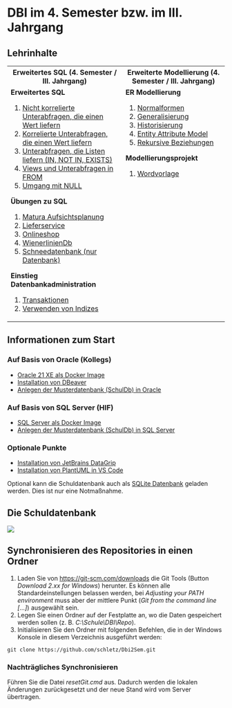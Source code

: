 # DBI im 4. Semester bzw. im III. Jahrgang

## Lehrinhalte

<table>
    <tr>
        <th>Erweitertes SQL (4. Semester / III. Jahrgang)</th>
        <th>Erweiterte Modellierung (4. Semester / III. Jahrgang)</th>
    </tr>
    <tr>
        <td valign="top">
            <b>Erweitertes SQL</b>
            <ol>
                <li><a href="11_SingleValueNonCorresponding">Nicht korrelierte Unterabfragen, die einen Wert liefern</a>
                </li>
                <li><a href="12_SingleValueCorresponding">Korrelierte Unterabfragen, die einen Wert liefern</a></li>
                <li><a href="13_ListSubqueries">Unterabfragen, die Listen liefern (IN, NOT IN, EXISTS)</a></li>
                <li><a href="14_FromSubqueries">Views und Unterabfragen in FROM</a></li>
                <li><a href="21_Null">Umgang mit NULL</a></li>
            </ol>
            <b>Übungen zu SQL</b>
            <ol>
                <li><a href="AufsichtPlanner">Matura Aufsichtsplanung</a></li>
                <li><a href="Lieferservice">Lieferservice</a></li>
                <li><a href="Onlineshop">Onlineshop</a></li>
                <li><a href="WienerlinienDb">WienerlinienDb</a></li>
                <li><a href="SchneeDb">Schneedatenbank (nur Datenbank)</a></li>
            </ol>
            <b>Einstieg Datenbankadministration</b>
            <ol>
                <li><a href="22_Transactions">Transaktionen</a></li>
                <li><a href="23_Index">Verwenden von Indizes</a></li>
            </ol>
        </td>
        <td valign="top">
            <b>ER Modellierung</b>
            <ol>
                <li><a href="31_Normalisierung">Normalformen</a></li>
                <li><a href="32_Generalisierung">Generalisierung</a></li>
                <li><a href="33_Historisierung">Historisierung</a></li>
                <li><a href="34_EntityAttribute">Entity Attribute Model</a></li>
                <li><a href="35_RekursiveBeziehungen">Rekursive Beziehungen</a></li>
            </ol>
            <b>Modellierungsprojekt</b>
            <ol>
                <li><a href="VorlageDbiModellierungsprojekt.docx">Wordvorlage</li>
            </ol>
        </td>
    </tr>
</table>

## Informationen zum Start

### Auf Basis von Oracle (Kollegs)

- [Oracle 21 XE als Docker Image](01_OracleVM/03_Docker/README.md)
- [Installation von DBeaver](01_OracleVM/01_Dbeaver/README.md)
- [Anlegen der Musterdatenbank (SchulDb) in Oracle](SchulDbGenerator/README.md)

### Auf Basis von SQL Server (HIF)
- [SQL Server als Docker Image](01_SQLServer/README.md)
- [Anlegen der Musterdatenbank (SchulDb) in SQL Server](SchulDbGenerator/README.md)


### Optionale Punkte
- [Installation von JetBrains DataGrip](01_OracleVM/02_DataGrip/README.md)
- [Installation von PlantUML in VS Code](03_PlantUml/README.md)


Optional kann die Schuldatenbank auch als [SQLite Datenbank](Schule.db) geladen werden. Dies ist
nur eine Notmaßnahme.

## Die Schuldatenbank

![](schuldb20200209.png)

## Synchronisieren des Repositories in einen Ordner

1. Laden Sie von https://git-scm.com/downloads die Git Tools (Button *Download 2.xx for Windows*)
herunter. Es können alle Standardeinstellungen belassen werden, bei *Adjusting your PATH environment*
muss aber der mittlere Punkt (*Git from the command line [...]*) ausgewählt sein.
2. Legen Sie einen Ordner auf der Festplatte an, wo die Daten gespeichert werden sollen
(z. B. *C:\Schule\DBI\Repo*).
3. Initialisieren Sie den Ordner mit folgenden Befehlen, die in der Windows Konsole in diesem Verzeichnis
ausgeführt werden:

```text
git clone https://github.com/schletz/Dbi2Sem.git
```

### Nachträgliches Synchronisieren

Führen Sie die Datei *resetGit.cmd* aus. Dadurch werden die lokalen Änderungen zurückgesetzt und der
neue Stand wird vom Server übertragen.